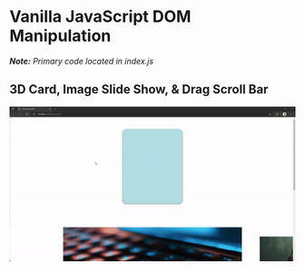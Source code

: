# Vanilla JavaScript DOM Manipulation

_**Note:** Primary code located in index.js_

## 3D Card, Image Slide Show, & Drag Scroll Bar

![Demo](demo.gif)
